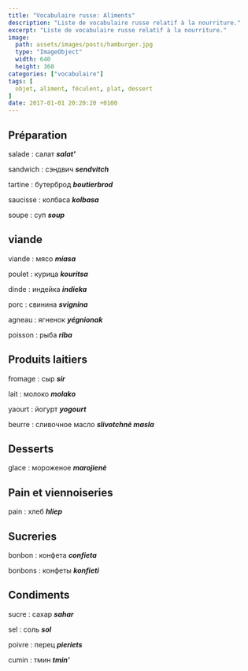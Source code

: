 ```yaml
---
title: "Vocabulaire russe: Aliments"
description: "Liste de vocabulaire russe relatif à la nourriture."
excerpt: "Liste de vocabulaire russe relatif à la nourriture."
image:
  path: assets/images/posts/hamburger.jpg
  type: "ImageObject"
  width: 640
  height: 360
categories: ["vocabulaire"]
tags: [
  objet, aliment, féculent, plat, dessert
]
date: 2017-01-01 20:20:20 +0100
---
```


## Préparation

salade
: салат
*__salat'__*

sandwich
: сэндвич
*__sendvitch__*

tartine
: бутерброд
*__boutierbrod__*

saucisse
: колбаса
*__kolbasa__*

soupe
: суп
*__soup__*


## viande

viande
: мясо
*__miasa__*

poulet
: курица
*__kouritsa__*

dinde
: индейка
*__indieka__*

porc
: свинина
*__svignina__*

agneau
: ягненок
*__yégnionak__*

poisson
: рыба
*__riba__*


## Produits laitiers

fromage
: сыр
*__sir__*

lait
: молоко
*__molako__*

yaourt
: йогурт
*__yogourt__*

beurre
: сливочное масло
*__slivotchnè masla__*


## Desserts

glace
: мороженое
*__marojienè__*


## Pain et viennoiseries

pain
: хлеб
*__hliep__*


## Sucreries

bonbon
: конфета
*__confieta__*

bonbons
: конфеты
*__konfieti__*


## Condiments

sucre
: сахар
*__sahar__*

sel
: соль
*__sol__*

poivre
: перец
*__pieriets__*

cumin
: тмин
*__tmin'__*
